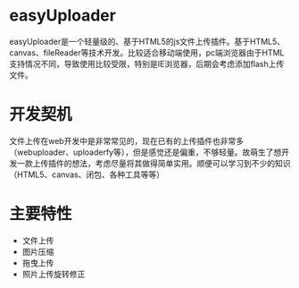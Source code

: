 # easyUploader

easyUploader是一个轻量级的、基于HTML5的js文件上传插件。基于HTML5、canvas、fileReader等技术开发。比较适合移动端使用，pc端浏览器由于HTML支持情况不同，导致使用比较受限，特别是IE浏览器，后期会考虑添加flash上传文件。

# 开发契机

文件上传在web开发中是非常常见的，现在已有的上传插件也非常多（webuploader、uploaderfy等），但是感觉还是偏重，不够轻量。故萌生了想开发一款上传插件的想法，考虑尽量将其做得简单实用。顺便可以学习到不少的知识（HTML5、canvas、闭包、各种工具等等）

# 主要特性

* 文件上传
* 图片压缩
* 拖曳上传
* 照片上传旋转修正